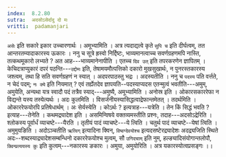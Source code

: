 ```yaml
---
index:  8.2.80
sutra:  अदसोऽसेर्दादु दो मः
vritti:  padamanjari
---
```


`असेः` इति सकारे इकार उच्चारणार्थः । अमूभ्यामिति । अत्र त्यदाद्यत्वे कृते `सुपि च` इति दीर्घत्वम्, तत आन्तरतम्यादाकारस्य ऊकारः । ननु च सूत्रे ह्रस्वो निर्द्दिष्टः, भाव्यमानत्वाच्च सवर्णग्रहणमपि नास्ति, तत्कथमूकारो लभ्यते ? अत आह---भाव्यमानेनापीति । एतच्च `दिव उत्` इति तपरकरणेन ज्ञापितम् । केचिदत्राप्युकारं दपरं पठन्ति---`उद्दोमः` इति, तेषामयमौत्पत्तिको दकारो मुखसुखार्थः, न पुनरस्तकारस्य जश्त्वम्, तथा हि सति सवर्णग्रहणं न स्यात् । अदपरपाठस्तु भद्रः । अदस्यतीति । ननु च `पदस्य` पति वर्त्तते, न चेदं पदम्; `नः क्ये` इति नियमात् ? एवं तर्ह्येतदेव ज्ञापयति--पदस्याप्यदस एतन्मुत्वं भवतीति---अमुम्, अमुयेति, अन्यथा यत्र स्वादौ पदं तत्रैव स्याद्---अमुष्यै, अमूभ्यामिति ।
अनोस्र इति । ओकारसकाररेफा न विद्यन्ते यस्य तस्येत्यर्थः । अदः कुलमिति । विसर्जनीयस्यासिद्धत्वाद्रेफान्तमेतत् ।
तदर्थमिति । ओकाररेफयोरपि प्रतिषेधार्थम् । अः सेर्यस्येति । कोऽर्थः ? इत्यत्राह---यत्रेति । तेन किं सिद्धं भवति ? इत्याह---तेनेति ।
कथमद्र्यादेश इति । असमिन्विषये वक्तव्यमस्तीति प्रश्नः, तदाह---अदसोऽद्रेरिति । श्लोकस्य पूर्वार्धं व्याचष्टे---यैरति । तृतीयं पादं व्याचष्टे---ये त्विति । चतुर्थ पादं व्याचष्टे--येषां त्विति । अमुमुयङिति । अदोऽञ्चतीति `ऋत्विग्` इत्यादिना क्विन्, `विष्वग्देवयोश्च` इत्यदसष्टेरद्र्यादेशः अदद्र्यजिति स्थिते अदः--शब्दस्याद्र्यादेशसम्बन्धिनो दकाररेफयोश्च मुत्वम्, सौ `उगिदचाम्` इति नुम्, हल्ङ्यादिसंयोगान्तलोपौ, `क्विन्प्रत्ययस्य कुः` इति कुत्वम्---नकारस्य ङकारः । 
अमुया, अमुयोरिति । अत्र यकारस्योत्वप्रसङ्गः ।। 
